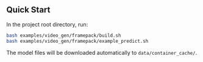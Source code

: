 ## Quick Start

In the project root directory, run:

```bash
bash examples/video_gen/framepack/build.sh
bash examples/video_gen/framepack/example_predict.sh
```

The model files will be downloaded automatically to `data/container_cache/`.
